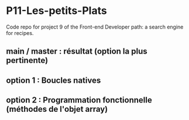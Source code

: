 # P11-Les-petits-Plats

Code repo for project 9 of the Front-end Developer path: a search engine for recipes.

## main / master : résultat (option la plus pertinente)
## option 1 : Boucles natives
## option 2 : Programmation fonctionnelle (méthodes de l'objet array)

